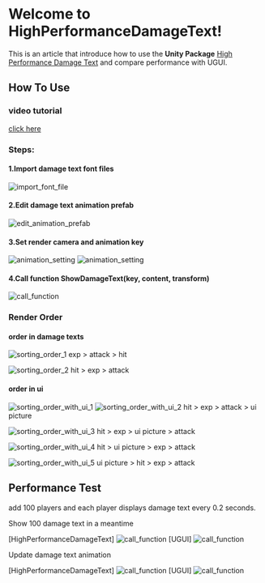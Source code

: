 # Welcome to HighPerformanceDamageText!

This is an article that introduce how to use the **Unity Package** [High Performance Damage Text](http://u3d.as/1HLg) and compare performance with UGUI.

## How To Use

### video  tutorial
[click here](https://www.youtube.com/watch?v=I2VnSVcpiPo&feature=youtu.be)

### Steps:
#### 1.Import damage text font files
![import_font_file](https://github.com/heikun288/HighPerformanceDamageText-Unity3D/blob/master/pic/import_fonts.png)
#### 2.Edit damage text animation prefab
![edit_animation_prefab](https://github.com/heikun288/HighPerformanceDamageText-Unity3D/blob/master/pic/edit_animation_prefab.png)
#### 3.Set render camera and animation key
![animation_setting](https://github.com/heikun288/HighPerformanceDamageText-Unity3D/blob/master/pic/render_camera.png)
![animation_setting](https://github.com/heikun288/HighPerformanceDamageText-Unity3D/blob/master/pic/animation_setting.png)
#### 4.Call function ShowDamageText(key, content, transform)
![call_function](https://github.com/heikun288/HighPerformanceDamageText-Unity3D/blob/master/pic/call.png)

### Render Order
#### order in damage texts
![sorting_order_1](https://github.com/heikun288/HighPerformanceDamageText-Unity3D/blob/master/pic/sorting_order_1.png)
exp > attack > hit


![sorting_order_2](https://github.com/heikun288/HighPerformanceDamageText-Unity3D/blob/master/pic/sorting_order_2.png)
hit > exp > attack
#### order in ui
![sorting_order_with_ui_1](https://github.com/heikun288/HighPerformanceDamageText-Unity3D/blob/master/pic/sorting_order_with_ui_1.png)
![sorting_order_with_ui_2](https://github.com/heikun288/HighPerformanceDamageText-Unity3D/blob/master/pic/sorting_order_with_ui_2.png)
hit > exp > attack > ui picture


![sorting_order_with_ui_3](https://github.com/heikun288/HighPerformanceDamageText-Unity3D/blob/master/pic/sorting_order_with_ui_3.png)
hit > exp > ui picture > attack


![sorting_order_with_ui_4](https://github.com/heikun288/HighPerformanceDamageText-Unity3D/blob/master/pic/sorting_order_with_ui_4.png)
hit > ui picture > exp > attack


![sorting_order_with_ui_5](https://github.com/heikun288/HighPerformanceDamageText-Unity3D/blob/master/pic/sorting_order_with_ui_5.png)
ui picture > hit > exp > attack


## Performance Test
add 100 players and each player displays damage text every 0.2 seconds.

Show 100 damage text in a meantime

[HighPerformanceDamageText]
![call_function](https://github.com/heikun288/HighPerformanceDamageText-Unity3D/blob/master/pic/show_damage_100.png)
[UGUI]
![call_function](https://github.com/heikun288/HighPerformanceDamageText-Unity3D/blob/master/pic/show_damage_100_ugui.png)

Update damage text animation

[HighPerformanceDamageText]
![call_function](https://github.com/heikun288/HighPerformanceDamageText-Unity3D/blob/master/pic/update_animation.png)
[UGUI]
![call_function](https://github.com/heikun288/HighPerformanceDamageText-Unity3D/blob/master/pic/update_animation_ugui.png)
